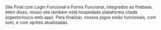 Site Final com Login Funcional e Forms Funcional, integrados ao firebase. Além disso, nosso site também está hospedado plataforma citada (ogestorlouco.web.app). Para finalizar, nossos jogos estão funcionais, com som, e com sprites atualizadas. 

